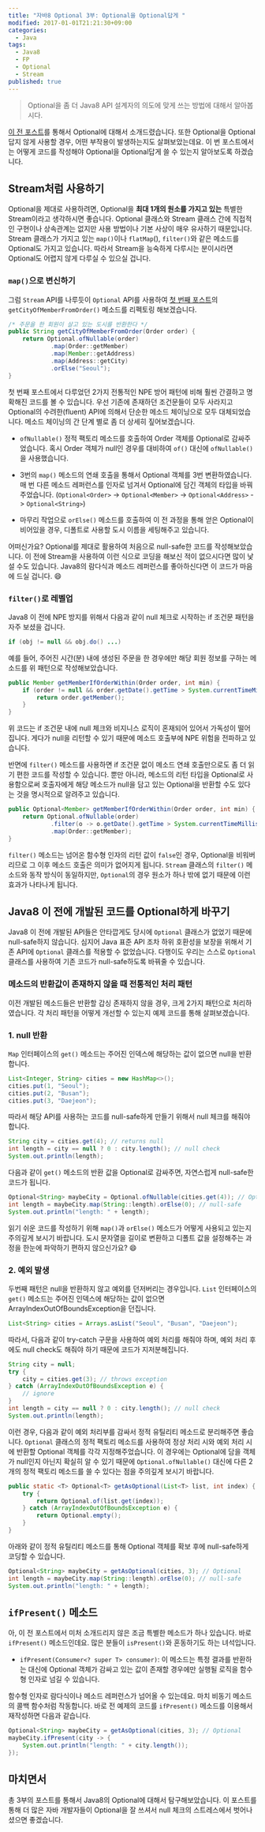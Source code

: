 ```yaml
---
title: "자바8 Optional 3부: Optional을 Optional답게 "
modified: 2017-01-01T21:21:30+09:00
categories: 
  - Java
tags:
  - Java8
  - FP
  - Optional
  - Stream
published: true
---
```


> Optional을 좀 더 Java8 API 설계자의 의도에 맞게 쓰는 방법에 대해서 알아봅시다.

[이 전 포스트](/java/java8-optional-after/)를 통해서 Optional에 대해서 소개드렸습니다.
또한 Optional을 Optional답지 않게 사용할 경우, 어떤 부작용이 발생하는지도 살펴보았는데요.
이 번 포스트에서는 어떻게 코드를 작성해야 Optional을 Optional답게 쓸 수 있는지 알아보도록 하겠습니다.


## Stream처럼 사용하기

Optional을 제대로 사용하려면, Optional을 **최대 1개의 원소를 가지고 있는** 특별한 Stream이라고 생각하시면 좋습니다.
Optional 클래스와 Stream 클래스 간에 직접적인 구현이나 상속관계는 없지만 사용 방법이나 기본 사상이 매우 유사하기 때문입니다.
Stream 클래스가 가지고 있는 `map()`이나 `flatMap`(), `filter()`와 같은 메소드를 Optional도 가지고 있습니다.
따라서 Stream을 능숙하게 다루시는 분이시라면 Optional도 어렵지 않게 다루실 수 있으실 겁니다.


### `map()`으로 변신하기

그럼 `Stream` API를 나루듯이 `Optional` API를 사용하여 [첫 번째 포스트](/java/java8-optional-before/)의 `getCityOfMemberFromOrder()` 메소드를 리펙토링 해보겠습니다.

```java
/* 주문을 한 회원이 살고 있는 도시를 반환한다 */
public String getCityOfMemberFromOrder(Order order) {
	return Optional.ofNullable(order)
			.map(Order::getMember)
			.map(Member::getAddress)
			.map(Address::getCity)
			.orElse("Seoul");
}
```

첫 번째 포스트에서 다루었던 2가지 전통적인 NPE 방어 패턴에 비해 훨씬 간결하고 명확해진 코드를 볼 수 있습니다.
우선 기존에 존재하던 조건문들이 모두 사라지고 Optional의 수려한(fluent) API에 의해서 단순한 메소드 체이닝으로 모두 대체되었습니다.
메소드 체이닝의 간 단계 별로 좀 더 상세히 짚어보겠습니다.

- `ofNullable()` 정적 팩토리 메소드를 호출하여 Order 객체를 Optional로 감싸주었습니다. 혹시 Order 객체가 null인 경우를 대비하여 `of()` 대신에 `ofNullable()`을 사용했습니다.

- 3번의 `map()` 메소드의 연쇄 호출을 통해서 Optional 객체를 3번 변환하였습니다. 매 번 다른 메소드 레퍼런스를 인자로 넘겨서 Optional에 담긴 객체의 타입을 바꿔주었습니다. (`Optional<Order>` -> `Optional<Member>` -> `Optional<Address>` -> `Optional<String>`)

- 마무리 작업으로 `orElse()` 메소드를 호출하여 이 전 과정을 통해 얻은 Optional이 비어있을 경우, 디폴트로 사용할 도시 이름을 세팅해주고 있습니다.

어떠신가요? Optional를 제대로 활용하여 처음으로 null-safe한 코드를 작성해보았습니다. 이 전에 Stream을 사용하여 이런 식으로 코딩을 해보신 적이 없으시다면 많이 낯설 수도 있습니다. Java8의 람다식과 메소드 레퍼런스를 좋아하신다면 이 코드가 마음에 드실 겁니다. :smile:


### `filter()`로 레벨업
 
Java8 이 전에 NPE 방지를 위해서 다음과 같이 null 체크로 시작하는 if 조건문 패턴을 자주 보셨을 겁니다.

```java
if (obj != null && obj.do() ...)
```

예를 들어, 주어진 시간(분) 내에 생성된 주문을 한 경우에만 해당 회원 정보를 구하는 메소드를 위 패턴으로 작성해보았습니다.

```java
public Member getMemberIfOrderWithin(Order order, int min) {
	if (order != null && order.getDate().getTime > System.currentTimeMillis() - min * 1000) {
		return order.getMember();
	}
}
```

위 코드는 if 조건문 내에 null 체크와 비지니스 로직이 혼재되어 있어서 가독성이 떨어집니다.
게다가 null을 리턴할 수 있기 때문에 메소드 호출부에 NPE 위험을 전파하고 있습니다.

반면에 `filter()` 메소드를 사용하면 if 조건문 없이 메소드 연쇄 호출만으로도 좀 더 읽기 편한 코드를 작성할 수 있습니다.
뿐만 아니라, 메소드의 리턴 타입을 Optional로 사용함으로써 호출자에게 해당 메소드가 null을 담고 있는 Optional을 반환할 수도 있다는 것을 명시적으로 알려주고 있습니다.

```java
public Optional<Member> getMemberIfOrderWithin(Order order, int min) {
	return Optional.ofNullable(order)
			.filter(o -> o.getDate().getTime > System.currentTimeMillis() - min * 1000)
			.map(Order::getMember);
}
```

`filter()` 메소드는 넘어온 함수형 인자의 리턴 값이 `false`인 경우, Optional을 비워버리므로 그 이후 메소드 호출은 의미가 없어지게 됩니다. `Stream` 클래스의 `filter()` 메소드와 동작 방식이 동일하지만, `Optional`의 경우 원소가 하나 밖에 없기 때문에 이런 효과가 나타나게 됩니다.


## Java8 이 전에 개발된 코드를 Optional하게 바꾸기

Java8 이 전에 개발된 API들은 안타깝게도 당시에 `Optional` 클래스가 없었기 때문에 null-safe하지 않습니다.
심지어 Java 표준 API 조차 하위 호환성을 보장을 위해서 기존 API에 `Optional` 클래스를 적용할 수 없었습니다.
다행이도 우리는 스스로 `Optional` 클래스를 사용하여 기존 코드가 null-safe하도록 바꿔줄 수 있습니다.


### 메소드의 반환값이 존재하지 않을 때 전통적인 처리 패턴

이전 개발된 메소드들은 반환할 갑싱 존재하지 않을 경우, 크게 2가지 패턴으로 처리하였습니다.
각 처리 패턴을 어떻게 개선할 수 있는지 예제 코드를 통해 살펴보겠습니다.


### 1. null 반환

`Map` 인터페이스의 `get()` 메소드는 주어진 인덱스에 해당하는 값이 없으면 null을 반환합니다.

```java
List<Integer, String> cities = new HashMap<>();
cities.put(1, "Seoul");
cities.put(2, "Busan");
cities.put(3, "Daejeon");
```

따라서 해당 API를 사용하는 코드를 null-safe하게 만들기 위해서 null 체크를 해줘야 합니다.

```java
String city = cities.get(4); // returns null
int length = city == null ? 0 : city.length(); // null check
System.out.println(length);
```

다음과 같이 `get()` 메소드의 반환 값을 Optional로 감싸주면, 자연스럽게 null-safe한 코드가 됩니다.

```java
Optional<String> maybeCity = Optional.ofNullable(cities.get(4)); // Optional
int length = maybeCity.map(String::length).orElse(0); // null-safe
System.out.println("length: " + length);
```

읽기 쉬운 코드를 작성하기 위해 `map()`과 `orElse()` 메소드가 어떻게 사용되고 있는지 주의깊게 보시기 바랍니다.
도시 문자열을 길이로 변환하고 디폴트 값을 설정해주는 과정을 한눈에 파악하기 편하지 않으신가요? :smile:


### 2. 예외 발생

두번째 패턴은 null을 반환하지 않고 예외를 던저버리는 경우입니다.
`List` 인터페이스의 `get()` 메소드는 주어진 인덱스에 해당하는 값이 없으면 ArrayIndexOutOfBoundsException을 던집니다.

```java
List<String> cities = Arrays.asList("Seoul", "Busan", "Daejeon");
```

따라서, 다음과 같이 try-catch 구문을 사용하여 예외 처리를 해줘야 하며, 예외 처리 후에도 null check도 해줘야 하기 때문에 코드가 지저분해집니다.

```java
String city = null;
try {
	city = cities.get(3); // throws exception
} catch (ArrayIndexOutOfBoundsException e) {
	// ignore
}
int length = city == null ? 0 : city.length(); // null check
System.out.println(length);
```

이런 경우, 다음과 같이 예외 처리부를 감싸서 정적 유틸리티 메소드로 분리해주면 좋습니다.
`Optional` 클래스의 정적 팩토리 메소드를 사용하여 정상 처리 시와 예외 처리 시에 반환할 Optional 객체를 각각 지정해주었습니다.
이 경우에는 Optional에 담을 객체가 null인지 아닌지 확실히 알 수 있기 때문에 `Optional.ofNullable()` 대신에 다른 2개의 정적 팩토리 메소드를 쓸 수 있다는 점을 주의깊게 보시기 바랍니다.

```java
public static <T> Optional<T> getAsOptional(List<T> list, int index) {
	try {
		return Optional.of(list.get(index));
	} catch (ArrayIndexOutOfBoundsException e) {
		return Optional.empty();
	}
}
```

아래와 같이 정적 유틸리티 메소드를 통해 Optional 객체를 확보 후에 null-safe하게 코딩할 수 있습니다.

```java
Optional<String> maybeCity = getAsOptional(cities, 3); // Optional
int length = maybeCity.map(String::length).orElse(0); // null-safe
System.out.println("length: " + length);
```


## `ifPresent()` 메소드

아, 이 전 포스트에서 미처 소개드리지 않은 조금 특별한 메소드가 하나 있습니다.
바로 `ifPresent()` 메소드인데요. 많은 분들이 `isPresent()`와 혼동하기도 하는 녀석입니다.

- `ifPresent(Consumer<? super T> consumer)`: 이 메소드는 특정 결과를 반환하는 대신에 Optional 객체가 감싸고 있는 값이 존재할 경우에만 실행될 로직을 함수형 인자로 넘길 수 있습니다.

함수형 인자로 람다식이나 메소드 레퍼런스가 넘어올 수 있는데요. 마치 비동기 메소드의 콜백 함수처럼 작동합니다.
바로 전 예제의 코드를 `ifPresent()` 메소드를 이용해서 재작성하면 다음과 같습니다.

```java
Optional<String> maybeCity = getAsOptional(cities, 3); // Optional
maybeCity.ifPresent(city -> {
	System.out.println("length: " + city.length());
});
```


## 마치면서

총 3부의 포스트를 통해서 Java8의 Optional에 대해서 탐구해보았습니다.
이 포스트를 통해 더 많은 자바 개발자들이 Optional을 잘 쓰셔서 null 체크의 스트레스에서 벗어나셨으면 좋겠습니다.
